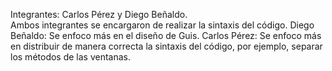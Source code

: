 Integrantes: Carlos Pérez y Diego Beñaldo.  
Ambos integrantes se encargaron de realizar la sintaxis del código. 
Diego Beñaldo: Se enfoco más en el diseño de Guis. 
Carlos Pérez: Se enfoco más en distribuir de manera correcta la sintaxis del código, por ejemplo, separar los métodos de las ventanas.
